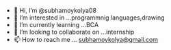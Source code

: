 - 👋 Hi, I’m @subhamoykolya08
- 👀 I’m interested in ...programmnig languages,drawing
- 🌱 I’m currently learning ...BCA
- 💞️ I’m looking to collaborate on ...internship
- 📫 How to reach me ... subhamoykolya@gmail.com

<!---
subhamoykolya08/subhamoykolya08 is a ✨ special ✨ repository because its `README.md` (this file) appears on your GitHub profile.
You can click the Preview link to take a look at your changes.
--->
